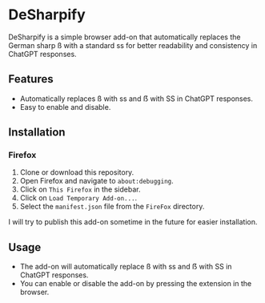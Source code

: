 # DeSharpify

DeSharpify is a simple browser add-on that automatically replaces the German sharp ß with a standard ss for better readability and consistency in ChatGPT responses.

## Features
- Automatically replaces ß with ss and ẞ with SS in ChatGPT responses.
- Easy to enable and disable.

## Installation

### Firefox
1. Clone or download this repository.
2. Open Firefox and navigate to `about:debugging`.
3. Click on `This Firefox` in the sidebar.
4. Click on `Load Temporary Add-on...`.
5. Select the `manifest.json` file from the `FireFox` directory.

I will try to publish this add-on sometime in the future for easier installation.

## Usage
- The add-on will automatically replace ß with ss and ẞ with SS in ChatGPT responses.
- You can enable or disable the add-on by pressing the extension in the browser.